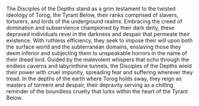 The Disciples of the Depths stand as a grim testament to the twisted ideology of Torog, the Tyrant Below, their ranks comprised of slavers, torturers, and lords of the underground realms. Embracing the creed of domination and subservience championed by their dark deity, these depraved individuals revel in the darkness and despair that permeate their existence. With ruthless efficiency, they seek to impose their will upon both the surface world and the subterranean domains, enslaving those they deem inferior and subjecting them to unspeakable horrors in the name of their dread lord. Guided by the malevolent whispers that echo through the endless caverns and labyrinthine tunnels, the Disciples of the Depths wield their power with cruel impunity, spreading fear and suffering wherever they tread. In the depths of the earth where Torog holds sway, they reign as masters of torment and despair, their depravity serving as a chilling reminder of the boundless cruelty that lurks within the heart of the Tyrant Below.